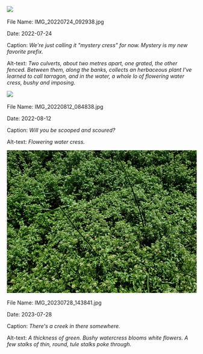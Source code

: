 ![](https://raw.githubusercontent.com/deniledam/thesis-images-2022/main/IMG_20220724_092938.jpg)

File Name: IMG_20220724_092938.jpg

Date: 2022-07-24

Caption: *We're just calling it "mystery cress" for now. Mystery is my new favorite prefix.*

Alt-text: *Two culverts, about two metres apart, one grated, the other fenced. Between them, along the banks, collects an herbaceous plant I've learned to call tarragon, and in the water, a whole lo of flowering water cress, bushy and imposing.*

![](https://raw.githubusercontent.com/deniledam/thesis-images-2022/main/IMG_20220812_084838.jpg)

File Name: IMG_20220812_084838.jpg

Date: 2022-08-12

Caption: *Will you be scooped and scoured?*

Alt-text: *Flowering water cress.*

![](https://raw.githubusercontent.com/deniledam/thesis-images-2023/main/IMG_20230728_143841.jpg)

File Name: IMG_20230728_143841.jpg

Date: 2023-07-28

Caption: *There's a creek in there somewhere.*

Alt-text: *A thickness of green. Bushy watercress blooms white flowers. A few stalks of thin, round, tule stalks poke through.*

